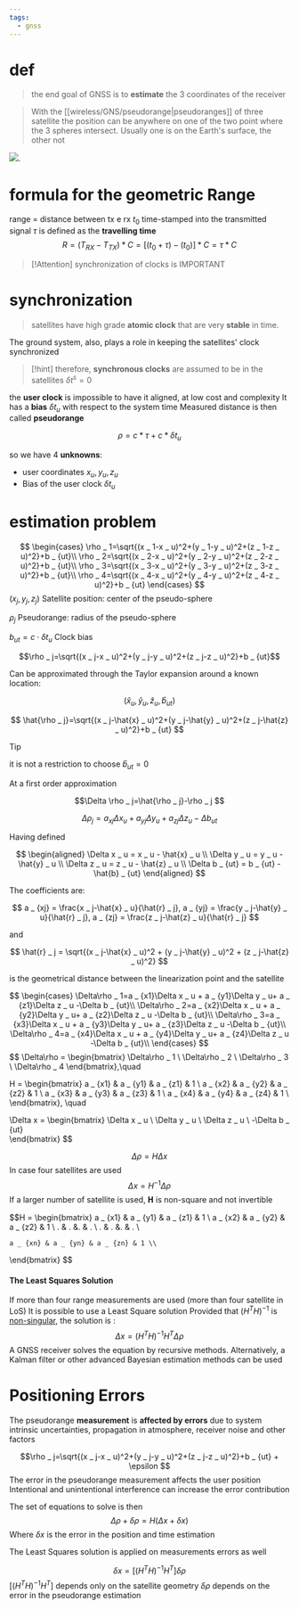 ```yaml
---
tags:
  - gnss
---
```

# def
> the end goal of GNSS is to **estimate** the 3 coordinates of the receiver


>With the [[wireless/GNS/pseudorange|pseudoranges]] of three satellite the position can be anywhere on one of the two point where the 3 spheres intersect. Usually one is on the Earth's surface, the other not

![](https://i.sstatic.net/e2g6M.jpg).


# formula for the geometric Range
range = distance between tx e rx
$t_0$ time-stamped into the transmitted signal 
$\tau$ is defined as the **travelling time**
$$R = (T_{RX} - T_{TX}) * C = [(t_0+\tau)-(t_0)]*C=\tau*C$$

> [!Attention] synchronization of clocks is IMPORTANT

# synchronization


> satellites have high grade **atomic clock** that are very **stable** in time.

The ground system, also, plays a role in keeping the satellites' clock synchronized

> [!hint] therefore, **synchronous clocks** are assumed to be in the satellites 
> $\delta t^s = 0$


the **user clock** is impossible to have it aligned, at low cost and complexity 
It has a **bias** $\delta t_u$ with respect to the system time
Measured distance is then called **pseudorange**

$$\rho=c*\tau+c*\delta t_u$$


so we have 4 **unknowns**:
- user coordinates $x_u, y_u, z_u$
- Bias of the user clock $\delta t_u$

# estimation problem 
$$
\begin{cases}
\rho _ 1=\sqrt{(x _ 1-x _ u)^2+(y _ 1-y _ u)^2+(z _ 1-z _ u)^2}+b _ {ut}\\
\rho _ 2=\sqrt{(x _ 2-x _ u)^2+(y _ 2-y _ u)^2+(z _ 2-z _ u)^2}+b _ {ut}\\
\rho _ 3=\sqrt{(x _ 3-x _ u)^2+(y _ 3-y _ u)^2+(z _ 3-z _ u)^2}+b _ {ut}\\
\rho _ 4=\sqrt{(x _ 4-x _ u)^2+(y _ 4-y _ u)^2+(z _ 4-z _ u)^2}+b _ {ut}
\end{cases}
$$
$(x _ j,y _ j,z _ j)$  Satellite position: center of the pseudo-sphere

$\rho _ j$         Pseudorange: radius of the pseudo-sphere

$b _ {ut}=c \cdot \delta t _ u$  Clock bias


$$\rho _ j=\sqrt{(x _ j-x _ u)^2+(y _ j-y _ u)^2+(z _ j-z _ u)^2}+b _ {ut}$$



Can be approximated through the Taylor expansion around a known location:

$$(\hat{x} _ u, \hat{y} _ u, \hat{z} _ u, \hat{b} _ {ut})$$

$$
\hat{\rho _ j}=\sqrt{(x _ j-\hat{x} _ u)^2+(y _ j-\hat{y} _ u)^2+(z _ j-\hat{z} _ u)^2}+b _ {ut}
$$

> [!tip]
>  it is not a restriction to choose $\hat{b} _ {ut}=0$


At a first order approximation

$$\Delta \rho _ j=\hat{\rho _ j}-\rho _ j $$

$$
\Delta \rho _ j=a _ {xj}\Delta x _ u + a _ {yj}\Delta y _ u+ a _ {zj}\Delta z _ u -\Delta b _ {ut}
$$

Having defined

$$
\begin{aligned}
\Delta x _ u = x _ u - \hat{x} _ u \\
\Delta y _ u = y _ u - \hat{y} _ u \\
\Delta z _ u = z _ u - \hat{z} _ u \\
\Delta b _ {ut} = b _ {ut} - \hat{b} _ {ut}
\end{aligned}
$$

The coefficients are: 

$$
a _ {xj} = \frac{x _ j-\hat{x} _ u}{\hat{r} _ j},
a _ {yj} = \frac{y _ j-\hat{y} _ u}{\hat{r} _ j},
a _ {zj} = \frac{z _ j-\hat{z} _ u}{\hat{r} _ j}
$$

and

$$
\hat{r} _ j = \sqrt{(x _ j-\hat{x} _ u)^2 + (y _ j-\hat{y} _ u)^2 + (z _ j-\hat{z} _ u)^2}
$$

is the geometrical distance between the linearization point and the satellite



$$
\begin{cases}
\Delta\rho _ 1=a _ {x1}\Delta x _ u + a _ {y1}\Delta y _ u+ a _ {z1}\Delta z _ u -\Delta b _ {ut}\\
\Delta\rho _ 2=a _ {x2}\Delta x _ u + a _ {y2}\Delta y _ u+ a _ {z2}\Delta z _ u -\Delta b _ {ut}\\
\Delta\rho _ 3=a _ {x3}\Delta x _ u + a _ {y3}\Delta y _ u+ a _ {z3}\Delta z _ u -\Delta b _ {ut}\\
\Delta\rho _ 4=a _ {x4}\Delta x _ u + a _ {y4}\Delta y _ u+ a _ {z4}\Delta z _ u -\Delta b _ {ut}\\
\end{cases}
$$$$
\Delta\rho = 
\begin{bmatrix}
    \Delta\rho _ 1 \\
    \Delta\rho _ 2 \\
    \Delta\rho _ 3 \\
    \Delta\rho _ 4
\end{bmatrix},\quad

H = 
\begin{bmatrix}
	a _ {x1} & a _ {y1} & a _ {z1} & 1 \\
	a _ {x2} & a _ {y2} & a _ {z2} & 1 \\
	a _ {x3} & a _ {y3} & a _ {z3} & 1 \\
	a _ {x4} & a _ {y4} & a _ {z4} & 1 \\
\end{bmatrix}, \quad

\Delta x = 
\begin{bmatrix}
	\Delta x _ u \\
	\Delta y _ u \\
	\Delta z _ u \\
	-\Delta b _ {ut}  
\end{bmatrix}
$$


$$\Delta \rho = H \Delta x$$
In case four satellites are used
$$\Delta x = H^{-1}\Delta \rho$$
If a larger number of satellite is used, 𝐇 is non-square and not invertible


$$H = 
\begin{bmatrix}
	a _ {x1} & a _ {y1} & a _ {z1} & 1 \\
	a _ {x2} & a _ {y2} & a _ {z2} & 1 \\
	. & . &. & . \\
	. & . &. & . \\
	
	a _ {xn} & a _ {yn} & a _ {zn} & 1 \\
\end{bmatrix}
$$
#### The Least Squares Solution
If more than four range measurements are used (more than four satellite in LoS)
It is possible to use a Least Square solution
Provided that $(H^T H)^{-1}$  is [non-singular](https://en.wikipedia.org/wiki/Invertible_matrix), the solution is : 
$$\Delta x = (H^TH)^{-1}H^T \Delta \rho$$
A GNSS receiver solves the equation by recursive methods.
Alternatively, a Kalman filter or other advanced Bayesian estimation methods can be used
# Positioning Errors


The pseudorange **measurement** is **affected by errors** due to system intrinsic uncertainties, propagation in atmosphere, receiver noise and other factors

$$\rho _ j=\sqrt{(x _ j-x _ u)^2+(y _ j-y _ u)^2+(z _ j-z _ u)^2}+b _ {ut} + \epsilon  $$
The error in the pseudorange measurement affects the user position
Intentional and unintentional interference can increase the error contribution

The set of equations to solve is then
$$\Delta \rho + \delta \rho = H(\Delta x + \delta x)$$
Where $\delta x$ is the error in the position and time estimation

The Least Squares solution is applied on measurements errors as well

$$\delta x = [(H^TH)^{-1}H^T]\delta \rho$$
$[(H^TH)^{-1}H^T]$ depends only on the satellite geometry
$\delta \rho$ depends on the error in the pseudorange estimation
